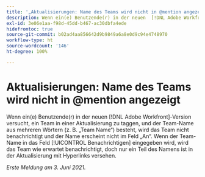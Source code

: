 ```yaml
---
title: '„Aktualisierungen: Name des Teams wird nicht in @mention angezeigt“'
description: Wenn ein(e) Benutzende(r) in der neuen  [!DNL Adobe Workfront] -Version versucht, ein Team in einer Aktualisierung zu taggen, und der Team-Name aus mehreren Wörtern (z. B. „Team Name“) besteht, wird das Team nicht benachrichtigt und der Name erscheint nicht im Feld „An“. Wenn der Team-Name in das Feld [!UICONTROL Benachrichtigen] eingegeben wird, wird das Team wie erwartet benachrichtigt, doch nur ein Teil des Namens ist in der Aktualisierung mit Hyperlinks versehen.
exl-id: 3e06e1aa-f98d-45dd-b467-ac30dbfa4ede
hidefromtoc: true
source-git-commit: b02ad4aa856642d9b9849a6a8e0d9c94e4748970
workflow-type: ht
source-wordcount: '146'
ht-degree: 100%

---
```


# Aktualisierungen: Name des Teams wird nicht in @mention angezeigt

Wenn ein(e) Benutzende(r) in der neuen [!DNL Adobe Workfront]-Version versucht, ein Team in einer Aktualisierung zu taggen, und der Team-Name aus mehreren Wörtern (z. B. „Team Name“) besteht, wird das Team nicht benachrichtigt und der Name erscheint nicht im Feld „An“. Wenn der Team-Name in das Feld [!UICONTROL Benachrichtigen] eingegeben wird, wird das Team wie erwartet benachrichtigt, doch nur ein Teil des Namens ist in der Aktualisierung mit Hyperlinks versehen.

_Erste Meldung am 3. Juni 2021._

